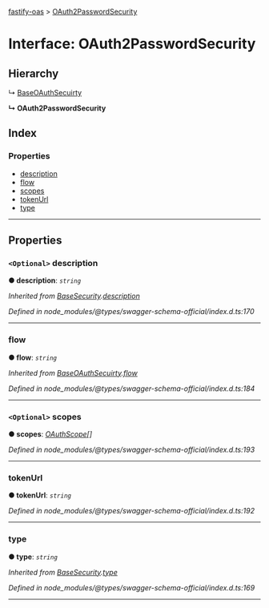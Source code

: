 [fastify-oas](../README.md) > [OAuth2PasswordSecurity](../interfaces/oauth2passwordsecurity.md)

# Interface: OAuth2PasswordSecurity

## Hierarchy

↳  [BaseOAuthSecuirty](baseoauthsecuirty.md)

**↳ OAuth2PasswordSecurity**

## Index

### Properties

* [description](oauth2passwordsecurity.md#description)
* [flow](oauth2passwordsecurity.md#flow)
* [scopes](oauth2passwordsecurity.md#scopes)
* [tokenUrl](oauth2passwordsecurity.md#tokenurl)
* [type](oauth2passwordsecurity.md#type)

---

## Properties

<a id="description"></a>

### `<Optional>` description

**● description**: *`string`*

*Inherited from [BaseSecurity](basesecurity.md).[description](basesecurity.md#description)*

*Defined in node_modules/@types/swagger-schema-official/index.d.ts:170*

___
<a id="flow"></a>

###  flow

**● flow**: *`string`*

*Inherited from [BaseOAuthSecuirty](baseoauthsecuirty.md).[flow](baseoauthsecuirty.md#flow)*

*Defined in node_modules/@types/swagger-schema-official/index.d.ts:184*

___
<a id="scopes"></a>

### `<Optional>` scopes

**● scopes**: *[OAuthScope](oauthscope.md)[]*

*Defined in node_modules/@types/swagger-schema-official/index.d.ts:193*

___
<a id="tokenurl"></a>

###  tokenUrl

**● tokenUrl**: *`string`*

*Defined in node_modules/@types/swagger-schema-official/index.d.ts:192*

___
<a id="type"></a>

###  type

**● type**: *`string`*

*Inherited from [BaseSecurity](basesecurity.md).[type](basesecurity.md#type)*

*Defined in node_modules/@types/swagger-schema-official/index.d.ts:169*

___

